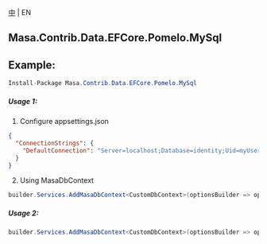[中](README.zh-CN.md) | EN

## Masa.Contrib.Data.EFCore.Pomelo.MySql

## Example:

```c#
Install-Package Masa.Contrib.Data.EFCore.Pomelo.MySql
```

##### Usage 1:

1. Configure appsettings.json

``` appsettings.json
{
  "ConnectionStrings": {
    "DefaultConnection": "Server=localhost;Database=identity;Uid=myUsername;Pwd=P@ssw0rd;"
  }
}
```

2. Using MasaDbContext

``` C#
builder.Services.AddMasaDbContext<CustomDbContext>(optionsBuilder => optionsBuilder.UseFilter().UseMySql(Microsoft.EntityFrameworkCore.ServerVersion.Parse("5.7.28-mysql")));
```

##### Usage 2:

``` C#
builder.Services.AddMasaDbContext<CustomDbContext>(optionsBuilder => optionsBuilder.UseFilter().UseMySql("Server=localhost;Database=identity;Uid=myUsername;Pwd=P@ssw0rd;", Microsoft.EntityFrameworkCore.ServerVersion.Parse("5.7.28-mysql")));
```